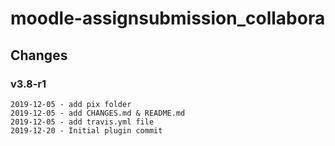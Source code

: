 moodle-assignsubmission_collabora
=================================

Changes
-------

### v3.8-r1

    2019-12-05 - add pix folder
    2019-12-05 - add CHANGES.md & README.md
    2019-12-05 - add travis.yml file
    2019-12-20 - Initial plugin commit
